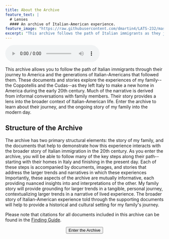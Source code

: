 ```yaml
---
title: About the Archive
feature_text: |
  # Lenses
  #### An archive of Italian-American experience.
feature_image: "https://raw.githubusercontent.com/dmartin4/LATS-232/master/img/immigrationmap.png"
excerpt: "This archive follows the path of Italian immigrants as they journeyed to America and the generations of Italian-Americans that followed them."
---
```


<audio controls autoplay>
  <source src="https://raw.githubusercontent.com/dmartin4/LATS-232/master/img/song.mp3" type="audio/mpeg">
</audio>

This archive allows you to follow the path of Italian immigrants through their journey to America and the generations of Italian-Americans that followed them.  These documents and stories explore the experiences of my family--the Coppotellis and the Cudas--as they left Italy to make a new home in America during the early 20th century.  Much of the narrative is derived from informal conversations with family members.  Their story provides a lens into the broader context of Italian-American life.  Enter the archive to learn about their journey, and the ongoing story of my family into the modern day.

## Structure of the Archive

The archive has two primary structural elements: the story of my family, and the documents that help to demonstrate how this experience interacts with the broader story of Italian immigration in the 20th century.  As you enter the archive, you will be able to follow many of the key steps along their path--starting with their homes in Italy and finishing in the present day.  Each of these steps is accompanied by documents, images, and stories that address the larger trends and narratives in which these experiences  Importantly, these aspects of the archive are mutually informative, each providing nuanced insights into and interpretations of the other.  My family story will provide grounding for larger trends in a tangible, personal journey, contextualizing larger trends in a narrative of lived experience.  The broader story of Italian-American experience told through the supporting documents will help to provide a historical and cultural setting for my family's journey.

Please note that citations for all documents included in this archive can be found in the [Finding Guide](/guide).

<center><a href="http://dmartin4.github.io/LATS-232/italy"><button name="button" onclick="http://dmartin4.github.io/LATS-232/italy">Enter the Archive</button></a></center>
